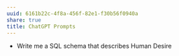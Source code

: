 ```yaml
---
uuid: 6161b22c-4f8a-456f-82e1-f30b56f0940a
share: true
title: ChatGPT Prompts
---
```

* Write me a SQL schema that describes Human Desire